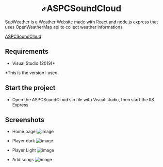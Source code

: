 <h1 align="center"><a id="user-content-aascsurvey" class="anchor" aria-hidden="true" href="https://aspcsoundcloud.azurewebsites.net/"><svg class="octicon octicon-link" viewBox="0 0 16 16" version="1.1" width="16" height="16" aria-hidden="true"><path fill-rule="evenodd" d="M7.775 3.275a.75.75 0 001.06 1.06l1.25-1.25a2 2 0 112.83 2.83l-2.5 2.5a2 2 0 01-2.83 0 .75.75 0 00-1.06 1.06 3.5 3.5 0 004.95 0l2.5-2.5a3.5 3.5 0 00-4.95-4.95l-1.25 1.25zm-4.69 9.64a2 2 0 010-2.83l2.5-2.5a2 2 0 012.83 0 .75.75 0 001.06-1.06 3.5 3.5 0 00-4.95 0l-2.5 2.5a3.5 3.5 0 004.95 4.95l1.25-1.25a.75.75 0 00-1.06-1.06l-1.25 1.25a2 2 0 01-2.83 0z"></path></svg></a>ASPCSoundCloud</h1>
<p>SupWeather is a Weather Website made with React and node.js express that uses OpenWeatherMap api to collect weather informations</p>
<a href="https://aspcsoundcloud.azurewebsites.net/">ASPCSoundCloud</a>

## Requirements

- Visual Studio (2019)*

*This is the version I used.

## Start the project

- Open the ASPCSoundCloud.sln file with Visual studio, then start the IIS Express


## Screenshots

- Home page
![image](https://user-images.githubusercontent.com/10097537/119515592-4a94fa00-bd76-11eb-8d50-2844c1cd5df1.png)

- Player dark
![image](https://user-images.githubusercontent.com/10097537/119515889-89c34b00-bd76-11eb-8bd4-317970e51905.png)

- Player Light
![image](https://user-images.githubusercontent.com/10097537/119515939-95af0d00-bd76-11eb-9502-efb9440459b1.png)

- Add songs
![image](https://user-images.githubusercontent.com/10097537/119515994-a495bf80-bd76-11eb-8032-6bfca4c9b125.png)
